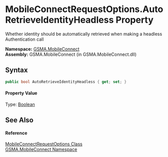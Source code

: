 MobileConnectRequestOptions.AutoRetrieveIdentityHeadless Property
=================================================================
Whether identity should be automatically retrieved when making a headless Authentication call

**Namespace:** [GSMA.MobileConnect][1]  
**Assembly:** GSMA.MobileConnect (in GSMA.MobileConnect.dll)

Syntax
------

```csharp
public bool AutoRetrieveIdentityHeadless { get; set; }
```

#### Property Value
Type: [Boolean][2]

See Also
--------

#### Reference
[MobileConnectRequestOptions Class][3]  
[GSMA.MobileConnect Namespace][1]  

[1]: ../README.md
[2]: http://msdn.microsoft.com/en-us/library/a28wyd50
[3]: README.md
[4]: ../../_icons/Help.png